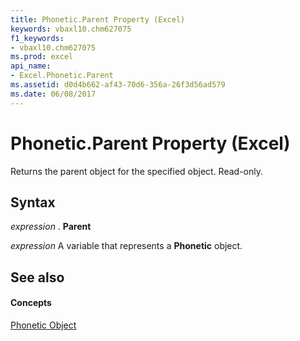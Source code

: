 ```yaml
---
title: Phonetic.Parent Property (Excel)
keywords: vbaxl10.chm627075
f1_keywords:
- vbaxl10.chm627075
ms.prod: excel
api_name:
- Excel.Phonetic.Parent
ms.assetid: d0d4b662-af43-70d6-356a-26f3d56ad579
ms.date: 06/08/2017
---
```



# Phonetic.Parent Property (Excel)

Returns the parent object for the specified object. Read-only.


## Syntax

 _expression_ . **Parent**

 _expression_ A variable that represents a **Phonetic** object.


## See also


#### Concepts


[Phonetic Object](Excel.Phonetic.md)

